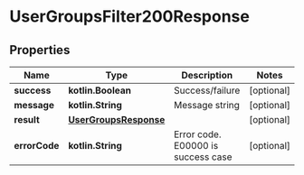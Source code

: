 
# UserGroupsFilter200Response

## Properties
Name | Type | Description | Notes
------------ | ------------- | ------------- | -------------
**success** | **kotlin.Boolean** | Success/failure |  [optional]
**message** | **kotlin.String** | Message string |  [optional]
**result** | [**UserGroupsResponse**](UserGroupsResponse.md) |  |  [optional]
**errorCode** | **kotlin.String** | Error code. E00000 is success case |  [optional]



